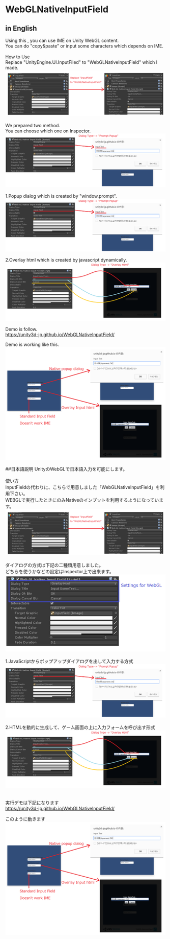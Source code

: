 # WebGLNativeInputField
## in English
Using this , you can use IME on Unity WebGL content.<br />
You can do "copy&paste" or input some characters which depends on IME.<br />
<br />
How to Use<br />
Replace "UnityEngine.UI.InputFiled" to "WebGLNativeInputField" which I made.<br />
![alt text](doc/HowToUse1.png) <br />
<br />
We prepared two method.<br />
You can choose which one on Inspector.<br />
![alt text](doc/HowToUse3.png)<br />
<br />
1.Popup dialog which is created by "window.prompt".<br />
![alt text](doc/HowToUse3.png)
<br />

2.Overlay html which is created by javascript dynamically.<br />
![alt text](doc/HowToUse4.png)
<br />

Demo is follow.<br />
https://unity3d-jp.github.io/WebGLNativeInputField/ <br />

Demo is working like this.
![alt text](doc/DemoExplanation.png)

##日本語説明
UnityのWebGLで日本語入力を可能にします。<br />
<br />
使い方<br />
InputFieldの代わりに、こちらで用意しました「WebGLNativeInputField」を利用下さい。<br />
WEBGLで実行したときにのみNativeのインプットを利用するようになっています。<br />
![alt text](doc/HowToUse1.png) <br />
<br />
ダイアログの方式は下記の二種類用意しました。<br />
どちらを使うかなどの設定はInspector上で出来ます。<br />
![alt text](doc/HowToUse2.png)<br />
<br />
1.JavaScriptからポップアップダイアログを出して入力する方式<br />
![alt text](doc/HowToUse3.png)<br />
<br />
2.HTMLを動的に生成して、ゲーム画面の上に入力フォームを呼び出す形式<br />
![alt text](doc/HowToUse4.png)<br />
<br />

実行デモは下記になります<br />
https://unity3d-jp.github.io/WebGLNativeInputField/ <br />

このように動きます
![alt text](doc/DemoExplanation.png)
